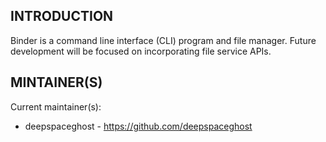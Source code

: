 INTRODUCTION
-----------

Binder is a command line interface (CLI) program and file manager. Future
development will be focused on incorporating file service APIs.


MINTAINER(S)
-----------

Current maintainer(s):
* deepspaceghost - https://github.com/deepspaceghost
